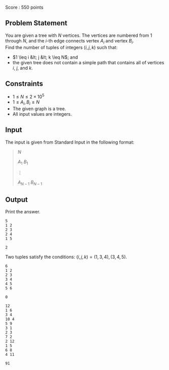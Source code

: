Score : $550$ points

## Problem Statement

You are given a tree with $N$ vertices.  The vertices are numbered from $1$ through $N$, and the $i$-th edge connects vertex $A_i$ and vertex $B_i$.<br>
Find the number of tuples of integers $(i,j,k)$ such that:  

- $1 \leq i &lt; j &lt; k \leq N$; and
- the given tree does not contain a simple path that contains all of vertices $i$, $j$, and $k$.

## Constraints

- $1 \leq N \leq 2 \times 10^5$
- $1 \leq A_i, B_i \leq N$
- The given graph is a tree.
- All input values are integers.

## Input

The input is given from Standard Input in the following format:

> $N$
> 
> $A_1$ $B_1$
> 
> $\vdots$
> 
> $A_{N-1}$ $B_{N-1}$

## Output

Print the answer.

```input1
5
1 2
2 3
2 4
1 5
```

```output1
2
```

Two tuples satisfy the conditions: $(i,j,k) = (1,3,4),(3,4,5)$.

```input2
6
1 2
2 3
3 4
4 5
5 6
```

```output2
0
```

```input3
12
1 6
3 4
10 4
5 9
3 1
2 3
7 2
2 12
1 5
6 8
4 11
```

```output3
91
```
